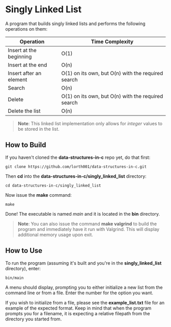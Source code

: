 # Singly Linked List

A program that builds singly linked lists and performs the following operations on them:

| Operation| Time Complexity |
|--|--|
| Insert at the beginning | O(1) |
| Insert at the end | O(n) |
| Insert after an element | O(1) on its own, but O(n) with the required search |
| Search | O(n) |
| Delete | O(1) on its own, but O(n) with the required search |
| Delete the list | O(n) |

> **Note**:  This linked list implementation only allows for *integer* values to be stored in the list.


## How to Build

If you haven't cloned the **data-structures-in-c** repo yet, do that first:

    git clone https://github.com/lorth001/data-structures-in-c.git

Then **cd** into the **data-structures-in-c/singly_linked_list** directory:

    cd data-structures-in-c/singly_linked_list

Now issue the **make** command:

    make

Done!  The executable is named *main* and it is located in the **bin** directory.

>**Note**:  You can also issue the command **make valgrind** to build the program and immediately have it run with Valgrind.  This will display additional memory usage upon exit.

## How to Use

To run the program (assuming it's built and you're in the **singly_linked_list** directory), enter:

    bin/main

A menu should display, prompting you to either initialize a new list from the command line or from a file.  Enter the number for the option you want.

If you wish to initialize from a file, please see the **example_list.txt** file for an example of the expected format.  Keep in mind that when the program prompts you for a filename, it is expecting a relative filepath from the directory you started from.
